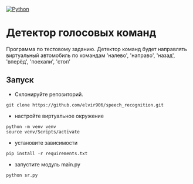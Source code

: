 [![Python](https://img.shields.io/badge/-Python-464646?style=flat-square&logo=Python)](https://www.python.org/)


# Детектор голосовых команд
Программа по тестовому заданию.
Детектор команд будет направлять виртуальный автомобиль по командам
'налево', 'направо', 'назад', 'вперёд', 'поехали', 'стоп'

## Запуск
- Склонируйте репозиторий.
```
git clone https://github.com/elvir906/speech_recognition.git
```


- настройте виртуальное окружение
```
python -m venv venv
source venv/Scripts/activate
```

- установите зависимости
```
pip install -r requirements.txt
```

- запустите модуль main.py
```
python sr.py
```


